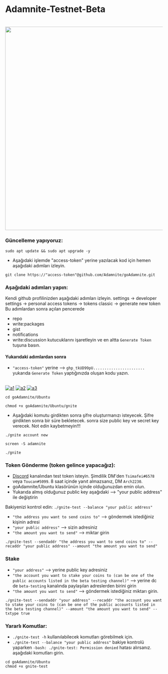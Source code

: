 # Adamnite-Testnet-Beta
<h1 align="center"> <img src="https://pbs.twimg.com/media/FgbLe38XoAE7ImO?format=png&name=large" width="650"></h1>

### Güncelleme yapıyoruz: 
```
sudo apt update && sudo apt upgrade -y
```
* Aşağıdaki işlemde "access-token" yerine yazılacak kod için hemen aşağıdaki adımları izleyin.
```
git clone https://"access-token"@github.com/Adamnite/goAdamnite.git
```
### Aşağıdaki adımları yapın:

Kendi github profilinizden aşağıdaki adımları izleyin.
settings -> developer settings -> personal access tokens -> tokens classic -> generate new token
Bu adımlardan sonra açılan pencerede 
 * repo
 * write:packages
 * gist
 * notifications
 * write:discussion
kutucuklarını işaretleyin ve en altta ``Generate Token`` tuşuna basın.
#### Yukarıdaki adımlardan sonra
 * ``"access-token"`` yerine --> ``ghp_tkUD99pU.......................`` yukarıda ``Generate Token`` yaptığınızda oluşan kodu yazın.
 
</br>
<a href="https://imgbb.com/"><img src="https://i.ibb.co/560QzDh/a1.png" alt="a1" border="0"></a>
<a href="https://ibb.co/bRtPffZ"><img src="https://i.ibb.co/prqxmm8/a2.png" alt="a2" border="0"></a>
<a href="https://ibb.co/BzpGZ8Z"><img src="https://i.ibb.co/znMFRKR/a3.png" alt="a3" border="0"></a>
</br>

```
cd goAdamnite/Ubuntu
```

```
chmod +x goAdamnite/Ubuntu/gnite
```
* Aşağıdaki komutu girdikten sonra şifre oluşturmanızı isteyecek. Şifre girdikten sonra bir süre bekletecek. sonra size public key ve secret key verecek. Not edin kaybetmeyin!!!
```
./gnite account new
```

```
screen -S adamnite
```
```
./gnite
```


### Token Gönderme (token gelince yapacağız): 
* [Discord](https://discord.gg/adamnite-921093307533230111) kanalından test token isteyin. Şimdilik DM'den ``Tsimafei#6578`` veya ``Toucan#5099``. 8 saat içinde yanıt almazsanız, DM ``Arch2230``.
* goAdamnite/Ubuntu klasörünün içinde olduğunuzdan emin olun.
* Yukarıda almış olduğunuz public key aşağıdaki --> "your public address" ile değiştirin 

Bakiyenizi kontrol edin:  ``./gnite-test --balance "your public address"``
* ``"the address you want to send coins to"`` --> göndermek istediğiniz kişinin adresi
* ``"your public address"`` --> sizin adresiniz
* ``"the amount you want to send"`` --> miktar girin

```
./gnite-test --sendaddr "the address you want to send coins to" --recaddr "your public address" --amount "the amount you want to send"
```

### Stake
* ``"your address"`` --> yerine public key adresiniz
* ``"the account you want to stake your coins to (can be one of the public accounts listed in the beta testing channel)"`` --> yerine dc de ``beta-testing`` kanalında paylaşılan adreslerden birini girin
* ``"the amount you want to send"`` --> göndermek istediğiniz miktarı girin.
```
./gnite-test --sendaddr "your address" --recaddr "the account you want to stake your coins to (can be one of the public accounts listed in the beta testing channel)" --amount "the amount you want to send" --txtype true
```
### Yararlı Komutlar:

*  ``./gnite-test -h`` kullanılabilecek komutları görebilmek için.
* ``./gnite-test --balance "your public address"`` bakiye kontrolü yaparken ``-bash: ./gnite-test: Permission denied`` hatası alırsanız. aşağıdaki komutları girin.
```
cd goAdamnite/Ubuntu
chmod +x gnite-test
```

